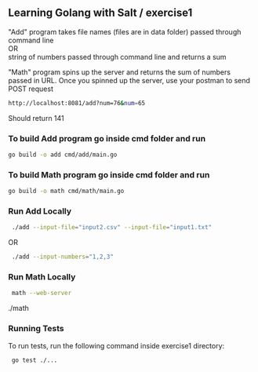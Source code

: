 
## Learning Golang with Salt / exercise1

"Add" program takes file names (files are in data folder) passed through command line<br> 
OR <br>
string of numbers passed through command line and returns a sum


"Math" program spins up the server and returns the sum of numbers passed in URL.
Once you spinned up the server, use your postman to send POST request
```bash
http://localhost:8081/add?num=76&num=65
```
Should return 141

### To build Add program go inside cmd folder and run
```bash
go build -o add cmd/add/main.go
```

### To build Math program go inside cmd folder and run
```bash
go build -o math cmd/math/main.go
```

### Run Add Locally

```bash
 ./add --input-file="input2.csv" --input-file="input1.txt"
```
OR
```bash
 ./add --input-numbers="1,2,3" 
```

### Run Math Locally
```bash
 math --web-server
```
./math

### Running Tests
To run tests, run the following command inside exercise1 directory:

```bash
 go test ./...
```

